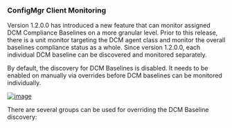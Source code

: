 ### ConfigMgr Client Monitoring

Version 1.2.0.0 has introduced a new feature that can monitor assigned DCM Compliance Baselines on a more granular level. Prior to this release, there is a unit monitor targeting the DCM agent class and monitor the overall baselines compliance status as a whole. Since version 1.2.0.0, each individual DCM baseline can be discovered and monitored separately.

By default, the discovery for DCM Baselines is disabled. It needs to be enabled on manually via overrides before DCM baselines can be monitored individually.

[![image](http://blog.tyang.org/wp-content/uploads/2014/10/image_thumb.png "image")](http://blog.tyang.org/wp-content/uploads/2014/10/image.png)

There are several groups can be used for overriding the DCM Baseline discovery:

